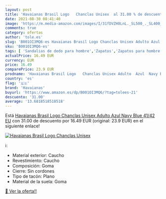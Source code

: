 ```yaml
---
layout: post
title: 'Havaianas Brasil Logo   Chanclas Unisex  al 31.00 % de descuento'
date: 2021-08-30 08:41:40
image: 'https://m.media-amazon.com/images/I/31fDVZH8LnL._SL500_._SL400_.jpg'
comments: true
category: ofertas
author: 'tole.es'
slug: 'B001OI3MQ6-es Havaianas Brasil Logo Chanclas Unisex Adulto Azul Navy...'
sku: 'B001OI3MQ6-es'
tags: [ 'Sandalias de dedo para hombre','Zapatos','Zapatos para hombre','Zapatos y complementos','chanclas','havaianas', ]
actualPrice: 16.49 EUR
currency: EUR
price: 16.49
comparePrice: 23.9 EUR
prodname: 'Havaianas Brasil Logo   Chanclas Unisex Adulto  Azul  Navy Blue   41/42 EU'
country: 'es'
flag: '🇪🇸'
brand: 'Havaianas'
buyurl: 'https://www.amazon.es/dp/B001OI3MQ6/?tag=tolees-21'
descuento: '31.00'
average: '13.6818518518518'
---
```


Está [Havaianas Brasil Logo   Chanclas Unisex Adulto  Azul  Navy Blue   41/42 EU](https://www.amazon.es/dp/B001OI3MQ6/?tag=tolees-21) con 31.00 de descuento por 16.49 EUR (original: 23.9 EUR) en el siguiente enlace!

[![Havaianas Brasil Logo   Chanclas Unisex ](https://m.media-amazon.com/images/I/31fDVZH8LnL._SL500_._SL400_.jpg)](https://www.amazon.es/dp/B001OI3MQ6/?tag=tolees-21)

ℹ️:

- Material exterior: Caucho
- Revestimiento: Caucho
- Composición: Goma
- Cierre: Sin cordones
- Tipo de tacón: Plano
- Material de la suela: Goma

[🛒 Ver la oferta!!](https://www.amazon.es/dp/B001OI3MQ6/?tag=tolees-21)

